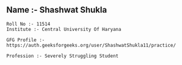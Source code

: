 ##  Name :- Shashwat Shukla
	Roll No :- 11514
	Institute :- Central University Of Haryana
	
	GFG Profile :- https://auth.geeksforgeeks.org/user/ShashwatShukla11/practice/
	
	Profession :- Severely Struggling Student